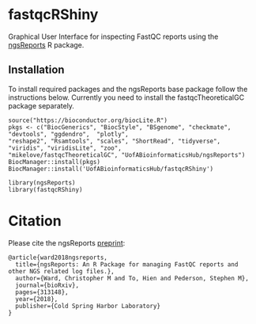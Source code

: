 # fastqcRShiny

Graphical User Interface for inspecting FastQC reports using the [ngsReports](https://github.com/UofABioinformaticsHub/ngsReports) R package. 

## Installation
To install required packages and the ngsReports base package follow the instructions below.
Currently you need to install the fastqcTheoreticalGC package separately.

```
source("https://bioconductor.org/biocLite.R")
pkgs <- c("BiocGenerics", "BiocStyle", "BSgenome", "checkmate", "devtools", "ggdendro",  "plotly",
"reshape2", "Rsamtools", "scales", "ShortRead", "tidyverse",  "viridis", "viridisLite", "zoo", 
"mikelove/fastqcTheoreticalGC", "UofABioinformaticsHub/ngsReports")
BiocManager::install(pkgs)
BiocManager::install('UofABioinformaticsHub/fastqcRShiny')

library(ngsReports)
library(fastqcRShiny)
```

# Citation 

Please cite the ngsReports [preprint](https://www.biorxiv.org/content/early/2018/05/02/313148):

```
@article{ward2018ngsreports,
  title={ngsReports: An R Package for managing FastQC reports and other NGS related log files.},
  author={Ward, Christopher M and To, Hien and Pederson, Stephen M},
  journal={bioRxiv},
  pages={313148},
  year={2018},
  publisher={Cold Spring Harbor Laboratory}
}
```
